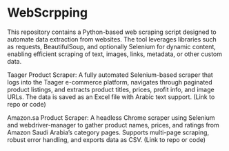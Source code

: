 # WebScrpping
This repository contains a Python-based web scraping script designed to automate data extraction from websites. The tool leverages libraries such as requests, BeautifulSoup, and optionally Selenium for dynamic content, enabling efficient scraping of text, images, links, metadata, or other custom data.

Taager Product Scraper:
A fully automated Selenium-based scraper that logs into the Taager e-commerce platform, navigates through paginated product listings, and extracts product titles, prices, profit info, and image URLs. The data is saved as an Excel file with Arabic text support.
(Link to repo or code)

Amazon.sa Product Scraper:
A headless Chrome scraper using Selenium and webdriver-manager to gather product names, prices, and ratings from Amazon Saudi Arabia’s category pages. Supports multi-page scraping, robust error handling, and exports data as CSV.
(Link to repo or code)
